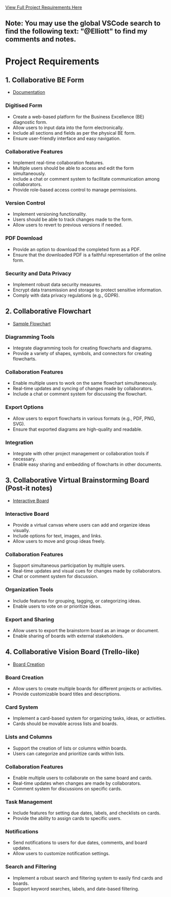 [View Full Project Requirements Here](https://docs.google.com/document/d/1wSQQMF8SR2xensW0XbYvlvkEUqDIgUquJ-wEcwjDwQ8/edit?usp=sharing)

## Note: You may use the global VSCode search to find the following text: "@Elliott" to find my comments and notes.

# Project Requirements

## 1. Collaborative BE Form

- [Documentation](https://jsonforms.io/docs/integrations/react#uischema)

### Digitised Form

- Create a web-based platform for the Business Excellence (BE) diagnostic form.
- Allow users to input data into the form electronically.
- Include all sections and fields as per the physical BE form.
- Ensure user-friendly interface and easy navigation.

### Collaborative Features

- Implement real-time collaboration features.
- Multiple users should be able to access and edit the form simultaneously.
- Include a chat or comment system to facilitate communication among collaborators.
- Provide role-based access control to manage permissions.

### Version Control

- Implement versioning functionality.
- Users should be able to track changes made to the form.
- Allow users to revert to previous versions if needed.

### PDF Download

- Provide an option to download the completed form as a PDF.
- Ensure that the downloaded PDF is a faithful representation of the online form.

### Security and Data Privacy

- Implement robust data security measures.
- Encrypt data transmission and storage to protect sensitive information.
- Comply with data privacy regulations (e.g., GDPR).

## 2. Collaborative Flowchart

- [Sample Flowchart](https://gojs.net/latest/samples/flowchart.html)

### Diagramming Tools

- Integrate diagramming tools for creating flowcharts and diagrams.
- Provide a variety of shapes, symbols, and connectors for creating flowcharts.

### Collaboration Features

- Enable multiple users to work on the same flowchart simultaneously.
- Real-time updates and syncing of changes made by collaborators.
- Include a chat or comment system for discussing the flowchart.

### Export Options

- Allow users to export flowcharts in various formats (e.g., PDF, PNG, SVG).
- Ensure that exported diagrams are high-quality and readable.

### Integration

- Integrate with other project management or collaboration tools if necessary.
- Enable easy sharing and embedding of flowcharts in other documents.

## 3. Collaborative Virtual Brainstorming Board (Post-it notes)

- [Interactive Board](https://gojs.net/latest/samples/regrouping.html)

### Interactive Board

- Provide a virtual canvas where users can add and organize ideas visually.
- Include options for text, images, and links.
- Allow users to move and group ideas freely.

### Collaboration Features

- Support simultaneous participation by multiple users.
- Real-time updates and visual cues for changes made by collaborators.
- Chat or comment system for discussion.

### Organization Tools

- Include features for grouping, tagging, or categorizing ideas.
- Enable users to vote on or prioritize ideas.

### Export and Sharing

- Allow users to export the brainstorm board as an image or document.
- Enable sharing of boards with external stakeholders.

## 4. Collaborative Vision Board (Trello-like)

- [Board Creation](https://gojs.net/latest/samples/kanban.html)

### Board Creation

- Allow users to create multiple boards for different projects or activities.
- Provide customizable board titles and descriptions.

### Card System

- Implement a card-based system for organizing tasks, ideas, or activities.
- Cards should be movable across lists and boards.

### Lists and Columns

- Support the creation of lists or columns within boards.
- Users can categorize and prioritize cards within lists.

### Collaboration Features

- Enable multiple users to collaborate on the same board and cards.
- Real-time updates when changes are made by collaborators.
- Comment system for discussions on specific cards.

### Task Management

- Include features for setting due dates, labels, and checklists on cards.
- Provide the ability to assign cards to specific users.

### Notifications

- Send notifications to users for due dates, comments, and board updates.
- Allow users to customize notification settings.

### Search and Filtering

- Implement a robust search and filtering system to easily find cards and boards.
- Support keyword searches, labels, and date-based filtering.
